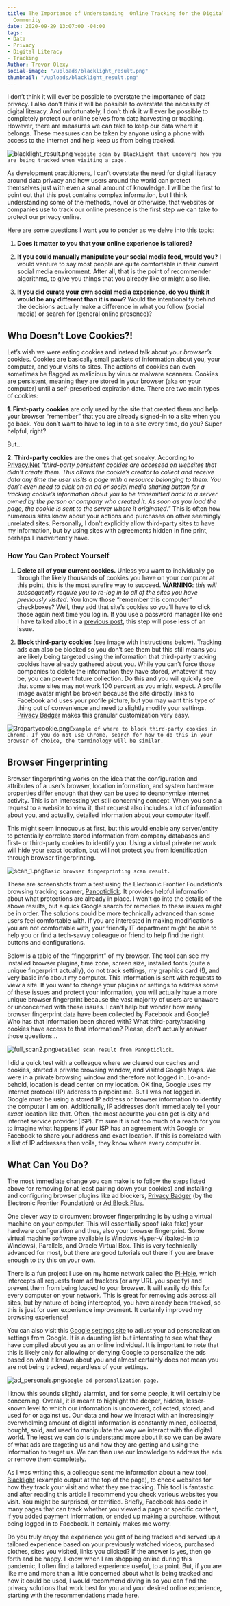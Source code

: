 ```yaml
---
title: The Importance of Understanding  Online Tracking for the Digital Development
  Community
date: 2020-09-29 13:07:00 -04:00
tags:
- Data
- Privacy
- Digital Literacy
- Tracking
Author: Trevor Olexy
social-image: "/uploads/blacklight_result.png"
thumbnail: "/uploads/blacklight_result.png"
---
```


I don’t think it will ever be possible to overstate the importance of data privacy. I also don’t think it will be possible to overstate the necessity of digital literacy. And unfortunately, I don’t think it will ever be possible to completely protect our online selves from data harvesting or tracking. However, there are measures we can take to keep our data where it belongs. These measures can be taken by anyone using a phone with access to the internet and help keep us from being tracked.

![blacklight_result.png](/uploads/blacklight_result.png)
`Website scan by BlackLight that uncovers how you are being tracked when visiting a page.`

As development practitioners, I can’t overstate the need for digital literacy around data privacy and how users around the world can protect themselves just with even a small amount of knowledge. I will be the first to point out that this post contains complex information, but I think understanding some of the methods, novel or otherwise, that websites or companies use to track our online presence is the first step we can take to protect our privacy online.

Here are some questions I want you to ponder as we delve into this topic: 

1. **Does it matter to you that your online experience is tailored?**

2. **If you could manually manipulate your social media feed, would you?** I would venture to say most people are quite comfortable in their current social media environment. After all, that is the point of recommender algorithms, to give you things that you already like or might also like.

3. **If you did curate your own social media experience, do you think it would be any different than it is now?** Would the intentionality behind the decisions actually make a difference in what you follow (social media) or search for (general online presence)?

## Who Doesn’t Love Cookies?!

Let’s wish we were eating cookies and instead talk about your *browser’s* cookies. Cookies are basically small packets of information about you, your computer, and your visits to sites. The actions of cookies can even sometimes be flagged as malicious by virus or malware scanners. Cookies are persistent, meaning they are stored in your browser (aka on your computer) until a self-prescribed expiration date. There are two main types of cookies:

**1. First-party cookies** are only used by the site that created them and help your browser “remember” that you are already signed-in to a site when you go back. You don’t want to have to log in to a site every time, do you? Super helpful, right?

But…

**2. Third-party cookies** are the ones that get sneaky.  According to [Privacy.Net](https://privacy.net/stop-cookies-tracking/) *"third-party persistent cookies are accessed on websites that didn’t create them. This allows the cookie’s creator to collect and receive data any time the user visits a page with a resource belonging to them. You don’t even need to click on an ad or social media sharing button for a tracking cookie’s information about you to be transmitted back to a server owned by the person or company who created it. As soon as you load the page, the cookie is sent to the server where it originated."* This is often how numerous sites know about your actions and purchases on other seemingly unrelated sites. Personally, I don’t explicitly allow third-party sites to have my information, but by using sites with agreements hidden in fine print, perhaps I inadvertently have.

### How You Can Protect Yourself

1. **Delete all of your current cookies.** Unless you want to individually go through the likely thousands of cookies you have on your computer at this point, this is the most surefire way to succeed. **WARNING**: *this will subsequently require you to re-log in to all of the sites you have previously visited*. You know those “remember this computer” checkboxes? Well, they add that site’s cookies so you’ll have to click those again next time you log in. If you use a password manager like one I have talked about in a [previous post](https://dai-global-digital.com/personal-digital-security-the-beginning.html), this step will pose less of an issue.

2. **Block third-party cookies** (see image with instructions below). Tracking ads can also be blocked so you don’t see them but this still means you are likely being targeted using the information that third-party tracking cookies have already gathered about you. While you can’t force those companies to delete the information they have stored, whatever it may be, you can prevent future collection. Do this and you will quickly see that some sites may not work 100 percent as you might expect. A profile image avatar might be broken because the site directly links to Facebook and uses your profile picture, but you may want this type of thing out of convenience and need to slightly modify your settings. [Privacy Badger](https://privacybadger.org/) makes this granular customization very easy.

![3rdpartycookie.png](/uploads/3rdpartycookie.png)`Example of where to block third-party cookies in Chrome. If you do not use Chrome, search for how to do this in your browser of choice, the terminology will be similar.`

## Browser Fingerprinting

Browser fingerprinting works on the idea that the configuration and attributes of a user’s browser, location information, and system hardware properties differ enough that they can be used to deanonymize internet activity. This is an interesting yet still concerning concept. When you send a request to a website to view it, that request also includes a lot of information about you, and actually, detailed information about your computer itself.

This might seem innocuous at first, but this would enable any server/entity to potentially correlate stored information from company databases and first- or third-party cookies to identify you. Using a virtual private network will hide your exact location, but will not protect you from identification through browser fingerprinting.

![scan_1.png](/uploads/scan_1.png)`Basic browser fingerprinting scan result.`

These are screenshots from a test using the Electronic  Frontier Foundation’s browsing tracking scanner, [Panopticlick](https://panopticlick.eff.org/). It provides helpful information about what protections are already in place. I won’t go into the details of the above results, but a quick Google search for remedies to these issues might be in order. The solutions could be more technically advanced than some users feel comfortable with. If you are interested in making modifications you are not comfortable with, your friendly IT department might be able to help you or find a tech-savvy colleague or friend to help find the right buttons and configurations.

Below is a table of the “fingerprint” of my browser. The tool can see my installed browser plugins, time zone, screen size, installed fonts (quite a unique fingerprint actually), do not track settings, my graphics card (!), and very basic info about my computer. This information is sent with requests to view a site. If you want to change your plugins or settings to address some of these issues and protect your information, you will actually have a more unique browser fingerprint because the vast majority of users are unaware or unconcerned with these issues. I can’t help but wonder how many browser fingerprint data have been collected by Facebook and Google?  Who has that information been shared with? What third-party/tracking cookies have access to that information? Please, don’t actually answer those questions…

![full_scan2.png](/uploads/full_scan2.png)`Detailed scan result from Panopticlick.`

I did a quick test with a colleague where we cleared our caches and cookies, started a private browsing window, and visited Google Maps. We were in a private browsing window and therefore not logged in. Lo-and-behold, location is dead center on my location. OK fine, Google uses my internet protocol (IP) address to pinpoint me. But I was not logged in. Google must be using a stored IP address or browser information to identify the computer I am on. Additionally, IP addresses don’t immediately tell your *exact* location like that. Often, the most accurate you can get is city and internet service provider (ISP). I’m sure it is not too much of a reach for you to imagine what happens if your ISP has an agreement with Google or Facebook to share your address and exact location. If this is correlated with a list of IP addresses then voila, they know where every computer is.

## **What Can You Do?**

The most immediate change you can make is to follow the steps listed above for removing (or at least pairing down your cookies) and installing and configuring browser plugins like ad blockers, [Privacy Badger](https://privacybadger.org/) (by the Electronic  Frontier Foundation) or [Ad Block Plus.](https://adblockplus.org/)

One clever way to circumvent browser fingerprinting is by using a virtual machine on your computer. This will essentially spoof (aka fake) your hardware configuration and thus, also your browser fingerprint. Some virtual machine software available is Windows Hyper-V (baked-in to Windows), Parallels, and Oracle Virtual Box. This is very technically advanced for most, but there are good tutorials out there if you are brave enough to try this on your own.

There is a fun project I use on my home network called the [Pi-Hole](https://pi-hole.net/), which intercepts all requests from ad trackers (or any URL you specify) and prevent them from being loaded to your browser. It will easily do this for every computer on your network. This is great for removing ads across all sites, but by nature of being intercepted, you have already been tracked, so this is just for user experience improvement. It certainly improved my browsing experience!

You can also visit this [Google settings site](https://adssettings.google.com/) to adjust your ad personalization settings from Google. It is a daunting list but interesting to see what they have compiled about you as an online individual. It is important to note that this is likely only for allowing or denying Google to personalize the ads based on what it knows about you and almost certainly does not mean you are not being tracked, regardless of your settings.

![ad_personals.png](/uploads/ad_personals.png)`Google ad personalization page.`

I know this sounds slightly alarmist, and for some people, it will certainly be concerning. Overall, it is meant to highlight the deeper, hidden, lesser-known level to which our information is uncovered, collected, stored, and used for or against us. Our data and how we interact with an increasingly overwhelming amount of digital information is constantly mined, collected, bought, sold, and used to manipulate the way we interact with the digital world. The least we can do is understand more about it so we can be aware of what ads are targeting us and how they are getting and using the information to target us. We can then use our knowledge to address the ads or remove them completely.

As I was writing this, a colleague sent me information about a new tool, [Blacklight](https://themarkup.org/press-release-20200922/) (example output at the top of the page), to check websites for how they track your visit and what they are tracking. This tool is fantastic and after reading this article I recommend you check various websites you visit. You might be surprised, or terrified. Briefly, Facebook has code in many pages that can track whether you viewed a page or specific content, if you added payment information, or ended up making a purchase, without being logged in to Facebook. It certainly makes me worry.

Do you truly enjoy the experience you get of being tracked and served up a tailored experience based on your previously watched videos, purchased clothes, sites you visited, links you clicked? If the answer is yes, then go forth and be happy. I know when I am shopping online during this pandemic, I often find a tailored experience useful, to a point. But, if you are like me and more than a little concerned about what is being tracked and how it could be used, I would recommend diving in so you can find the privacy solutions that work best for you and your desired online experience, starting with the recommendations made here.